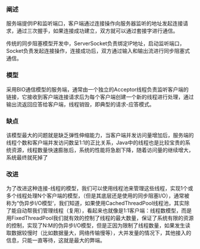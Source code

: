 ### 阐述

服务端提供IP和监听端口，客户端通过连接操作向服务器监听的地址发起连接请求，通过三次握手，如果连接成功建立，双方就可以通过套接字进行通信。

传统的同步阻塞模型开发中，ServerSocket负责绑定IP地址，启动监听端口，Socket负责发起连接操作，连接成功后，双方通过输入和输出流进行同步阻塞式通信。

### 模型

采用BIO通信模型的服务端，通常由一个独立的Acceptor线程负责监听客户端的链接，它接收到客户端连接请求后为每个客户端创建一个新的线程进行处理，通过输出流返回应答给客户端，线程销毁，即典型的请求-应答模式。

### 缺点

该模型最大的问题就是缺乏弹性伸缩能力，当客户端并发访问量增加后，服务端的线程个数和客户端并发访问数呈1:1的正比关系，Java中的线程也是比较宝贵的系统资源，线程数量快速膨胀后，系统的性能将急剧下降，随着访问量的继续增大，系统最终就死掉了

### 改进

为了改进这种连接-线程的模型，我们可以使用线程池来管理这些线程，实现1个或多个线程处理N个客户端的模型，（但是其底层还是使用的同步阻塞I/O），通常被称为“伪异步I/O模型‘，我们知道，如果使用CachedThreadPool线程池，其实除了能自动帮我们管理线程（复用），看起来也就像是1:1客户端：线程数模型，而是用FixedThreadPool我们就有效的控制了线程的最大数量，保证了系统有限的资源的控制，实现了N:M的伪异步I/O模型，但是正因为限制了线程数量，如果发生读取数据较慢时（比如数据量大，网络传输慢等），大并发量的情况下，其他接入的信息，只能一直等待，这就是最大的弊端。

